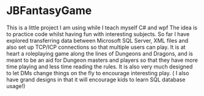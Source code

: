 # JBFantasyGame

 This is a little project I am using while I teach myself C# and wpf The idea is to practice code whilst having fun with interesting subjects. So far I have explored transferring data between Microsoft SQL Server, XML files and also set up TCP/ICP connections so that multiple users can play.
 It is at heart a roleplaying game along the lines of Dungeons and Dragons, and is meant to be an aid for Dungeon masters and players so that they have more time playing and less time reading the rules. 
 It is also very much designed to let DMs change things on the fly to encourage interesting play. ( I also have grand designs in that it will encourage kids to learn SQL database usage!)
